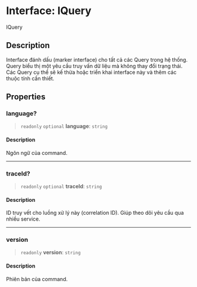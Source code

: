 # Interface: IQuery

IQuery

## Description

Interface đánh dấu (marker interface) cho tất cả các Query trong hệ thống.
Query biểu thị một yêu cầu truy vấn dữ liệu mà không thay đổi trạng thái.
Các Query cụ thể sẽ kế thừa hoặc triển khai interface này và thêm các thuộc tính cần thiết.

## Properties

<a id="language"></a>

### language?

> `readonly` `optional` **language**: `string`

#### Description

Ngôn ngữ của command.

***

<a id="traceid"></a>

### traceId?

> `readonly` `optional` **traceId**: `string`

#### Description

ID truy vết cho luồng xử lý này (correlation ID).
Giúp theo dõi yêu cầu qua nhiều service.

***

<a id="version"></a>

### version

> `readonly` **version**: `string`

#### Description

Phiên bản của command.
